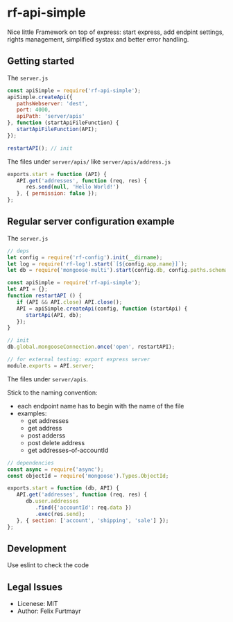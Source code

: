 # rf-api-simple
Nice little Framework on top of express: start express, add endpint settings, rights management, simplified systax and better error handling.

## Getting started
The `server.js`
```js
const apiSimple = require('rf-api-simple');
apiSimple.createApi({
   pathsWebserver: 'dest',
   port: 4000,
   apiPath: 'server/apis'
}, function (startApiFileFunction) {
   startApiFileFunction(API);
});

restartAPI(); // init

```

The files under `server/apis/` like `server/apis/address.js`
```js
exports.start = function (API) {
   API.get('addresses', function (req, res) {
      res.send(null, 'Hello World!')
   }, { permission: false });
};

```

## Regular server configuration example
The `server.js`
```js
// deps
let config = require('rf-config').init(__dirname);
let log = require('rf-log').start(`[${config.app.name}]`);
let db = require('mongoose-multi').start(config.db, config.paths.schemas);

const apiSimple = require('rf-api-simple');
let API = {};
function restartAPI () {
   if (API && API.close) API.close();
   API = apiSimple.createApi(config, function (startApi) {
      startApi(API, db);
   });
}

// init
db.global.mongooseConnection.once('open', restartAPI);

// for external testing: export express server
module.exports = API.server;
```

The files under `server/apis`.

Stick to the naming convention:
* each endpoint name has to begin with the name of the file
* examples:
   * get addresses
   * get address
   * post adderss
   * post delete address
   * get addresses-of-accountId
```js
// dependencies
const async = require('async');
const objectId = require('mongoose').Types.ObjectId;

exports.start = function (db, API) {
   API.get('addresses', function (req, res) {
      db.user.addresses
         .find({'accountId': req.data })
         .exec(res.send);
   }, { section: ['account', 'shipping', 'sale'] });
};
```


## Development
Use eslint to check the code


## Legal Issues
* Licenese: MIT
* Author: Felix Furtmayr
